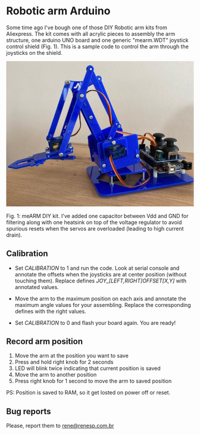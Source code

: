# Robotic arm Arduino

Some time ago I've bough one of those DIY Robotic arm kits from Aliexpress. The
kit comes with all acrylic pieces to assembly the arm structure, one arduino UNO
board and one generic "mearm.WDT" joystick control shield (Fig. 1). This is a
sample code to control the arm through the joysticks on the shield. 

![Robotic ARM with arduino shield](/imgs/arm.jpeg)

Fig. 1: meARM DIY kit. I've added one capacitor between Vdd and GND for filtering
along with one heatsink on top of the voltage regulator to avoid spurious resets
when the servos are overloaded (leading to high current drain).

## Calibration

* Set *CALIBRATION* to 1 and run the code. Look at serial console and annotate
  the offsets when the joysticks are at center position (without touching them).
  Replace defines *JOY_[LEFT,RIGHT]_OFFSET_[X,Y]* with annotated values.

* Move the arm to the maximum position on each axis and annotate the
  maximum angle values for your assembling. Replace the corresponding defines
  with the right values.

* Set *CALIBRATION* to 0 and flash your board again. You are ready!

## Record arm position

1. Move the arm at the position you want to save
2. Press and hold right knob for 2 seconds
3. LED will blink twice indicating that current position is saved
4. Move the arm to another position
5. Press right knob for 1 second to move the arm to saved position

PS: Position is saved to RAM, so it get losted on power off or reset.

## Bug reports

Please, report them to [rene@renesp.com.br](mailto:rene@renesp.com.br)

